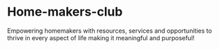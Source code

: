 # Home-makers-club
Empowering homemakers with resources, services and opportunities to thrive in every aspect of life making it meaningful and purposeful!
